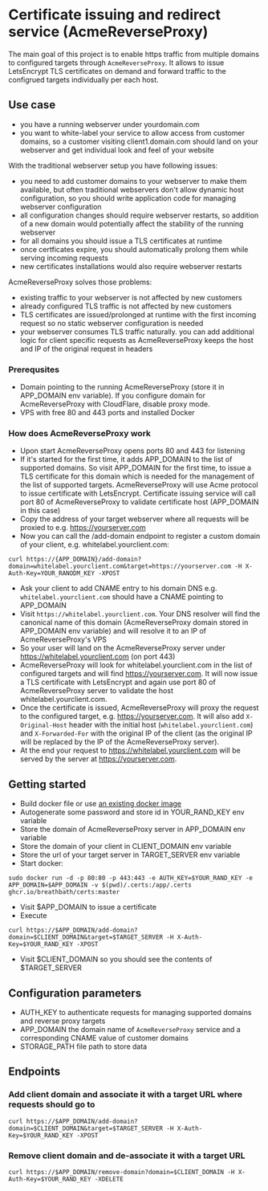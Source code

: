 # Certificate issuing and redirect service (AcmeReverseProxy)

The main goal of this project is to enable https traffic from multiple domains to configured targets through `AcmeReverseProxy`. It allows to issue LetsEncrypt TLS certificates on demand and forward traffic to the configrued targets individually per each host.

## Use case
- you have a running webserver under yourdomain.com
- you want to white-label your service to allow access from customer domains, so a customer visiting client1.domain.com should land on your webserver and get individual look and feel of your website

With the traditional webserver setup you have following issues:
- you need to add customer domains to your webserver to make them available, but often traditional webservers don't allow dynamic host configuration, so you should write application code for managing webserver configuration
- all configuration changes should require webserver restarts, so addition of a new domain would potentially affect the stability of the running webserver
- for all domains you should issue a TLS certificates at runtime
- once certficates expire, you should automatically prolong them while serving incoming requests
- new certificates installations would also require webserver restarts

AcmeReverseProxy solves those problems:
- existing traffic to your webserver is not affected by new customers
- already configured TLS traffic is not affected by new customers
- TLS certificates are issued/prolonged at runtime with the first incoming request so no static webserver configuration is needed
- your webserver consumes TLS traffic naturally. you can add additional logic for client specific requests as AcmeReverseProxy keeps the host and IP of the original request in headers 

### Prerequsites
- Domain pointing to the running AcmeReverseProxy (store it in APP_DOMAIN env variable). If you configure domain for AcmeReverseProxy with CloudFlare, disable proxy mode.
- VPS with free 80 and 443 ports and installed Docker

### How does AcmeReverseProxy work
- Upon start AcmeReverseProxy opens ports 80 and 443 for listening
- If it's started for the first time, it adds APP_DOMAIN to the list of supported domains. So visit APP_DOMAIN for the first time, to issue a TLS certificate for this domain which is needed for the management of the list of supported targets. AcmeReverseProxy will use Acme protocol to issue certificate with LetsEncrypt. Certificate issuing service will call port 80 of AcmeReverseProxy to validate certificate host (APP_DOMAIN in this case)
- Copy the address of your target webserver where all requests will be proxied to e.g. https://yourserver.com
- Now you can call the /add-domain endpoint to register a custom domain of your client, e.g. whitelabel.yourclient.com: 
```
curl https://{APP_DOMAIN}/add-domain?domain=whitelabel.yourclient.com&target=https://yourserver.com -H X-Auth-Key=YOUR_RANODM_KEY -XPOST
```
- Ask your client to add CNAME entry to his domain DNS e.g. `whitelabel.yourclient.com` should have a CNAME pointing to APP_DOMAIN
- Visit `https://whitelabel.yourclient.com`. Your DNS resolver will find the canonical name of this domain (AcmeReverseProxy domain stored in APP_DOMAIN env variable) and will resolve it to an IP of AcmeReverseProxy's VPS
- So your user will land on the AcmeReverseProxy server under https://whitelabel.yourclient.com (on port 443)
- AcmeReverseProxy will look for whitelabel.yourclient.com in the list of configured targets and will find https://yourserver.com. It will now issue a TLS certificate with LetsEncrypt and again use port 80 of AcmeReverseProxy server to validate the host whitelabel.yourclient.com. 
- Once the certificate is issued, AcmeReverseProxy will proxy the request to the configured target, e.g. https://yourserver.com. It will also add `X-Original-Host` header with the initial host (`whitelabel.yourclient.com`) and `X-Forwarded-For` with the original IP of the client (as the original IP will be replaced by the IP of the AcmeReverseProxy server).
- At the end your request to https://whitelabel.yourclient.com will be served by the server at https://yourserver.com.

## Getting started
- Build docker file or use [an existing docker image](https://github.com/breathbath/certs/pkgs/container/certs)
- Autogenerate some password and store id in YOUR_RAND_KEY env variable
- Store the domain of AcmeReverseProxy server in APP_DOMAIN env variable
- Store the domain of your client in CLIENT_DOMAIN env variable
- Store the url of your target server in TARGET_SERVER env variable
- Start docker:
```
sudo docker run -d -p 80:80 -p 443:443 -e AUTH_KEY=$YOUR_RAND_KEY -e APP_DOMAIN=$APP_DOMAIN -v $(pwd)/.certs:/app/.certs ghcr.io/breathbath/certs:master
```
- Visit $APP_DOMAIN to issue a certificate
- Execute
```
curl https://$APP_DOMAIN/add-domain?domain=$CLIENT_DOMAIN&target=$TARGET_SERVER -H X-Auth-Key=$YOUR_RAND_KEY -XPOST
```
- Visit $CLIENT_DOMAIN so you should see the contents of $TARGET_SERVER

## Configuration parameters
- AUTH_KEY to authenticate requests for managing supported domains and reverse proxy targets
- APP_DOMAIN the domain name of `AcmeReverseProxy` service and a corresponding CNAME value of customer domains
- STORAGE_PATH file path to store data

## Endpoints

### Add client domain and associate it with a target URL where requests should go to
```
curl https://$APP_DOMAIN/add-domain?domain=$CLIENT_DOMAIN&target=$TARGET_SERVER -H X-Auth-Key=$YOUR_RAND_KEY -XPOST
```

### Remove client domain and de-associate it with a target URL 
```
curl https://$APP_DOMAIN/remove-domain?domain=$CLIENT_DOMAIN -H X-Auth-Key=$YOUR_RAND_KEY -XDELETE
```